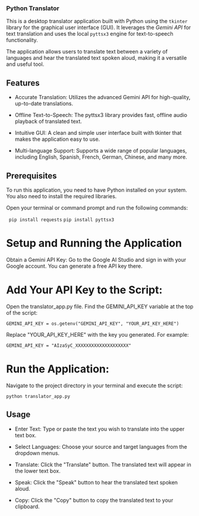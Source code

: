 ### Python Translator
This is a desktop translator application built with Python using the `tkinter` library for the graphical user interface (GUI). It leverages the *Gemini API* for text translation and uses the local `pyttsx3` engine for text-to-speech functionality.

The application allows users to translate text between a variety of languages and hear the translated text spoken aloud, making it a versatile and useful tool.

## Features
* Accurate Translation: Utilizes the advanced Gemini API for high-quality, up-to-date translations.

* Offline Text-to-Speech: The pyttsx3 library provides fast, offline audio playback of translated text.

* Intuitive GUI: A clean and simple user interface built with tkinter that makes the application easy to use.

* Multi-language Support: Supports a wide range of popular languages, including English, Spanish, French, German, Chinese, and many more.

## Prerequisites
To run this application, you need to have Python installed on your system. You also need to install the required libraries.

Open your terminal or command prompt and run the following commands:

```` pip install requests````
 ````pip install pyttsx3 ````

# Setup and Running the Application

Obtain a Gemini API Key:
Go to the Google AI Studio and sign in with your Google account. You can generate a free API key there.

# Add Your API Key to the Script:

Open the translator_app.py file. Find the GEMINI_API_KEY variable at the top of the script:


``GEMINI_API_KEY = os.getenv("GEMINI_API_KEY", "YOUR_API_KEY_HERE")``

Replace "YOUR_API_KEY_HERE" with the key you generated. For example:

``GEMINI_API_KEY = "AIzaSyC_XXXXXXXXXXXXXXXXXXXX"``

# Run the Application:
Navigate to the project directory in your terminal and execute the script:

```python translator_app.py```

## Usage
* Enter Text: Type or paste the text you wish to translate into the upper text box.

* Select Languages: Choose your source and target languages from the dropdown menus.

* Translate: Click the "Translate" button. The translated text will appear in the lower text box.

* Speak: Click the "Speak" button to hear the translated text spoken aloud.

* Copy: Click the "Copy" button to copy the translated text to your clipboard.
